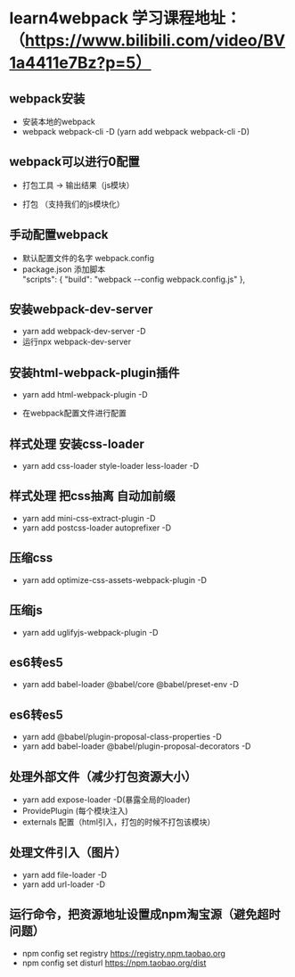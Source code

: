﻿# learn4webpack  学习课程地址：（https://www.bilibili.com/video/BV1a4411e7Bz?p=5）

## webpack安装
- 安装本地的webpack
- webpack webpack-cli -D (yarn add webpack webpack-cli -D)


## webpack可以进行0配置
- 打包工具 -> 输出结果（js模块）

- 打包 （支持我们的js模块化）

## 手动配置webpack
- 默认配置文件的名字 webpack.config
- package.json 添加脚本  
    "scripts": {
        "build": "webpack --config webpack.config.js"
    },

## 安装webpack-dev-server
- yarn add webpack-dev-server -D
- 运行npx webpack-dev-server

## 安装html-webpack-plugin插件
- yarn add html-webpack-plugin -D

- 在webpack配置文件进行配置

##  样式处理 安装css-loader
- yarn add css-loader style-loader less-loader -D

##  样式处理  把css抽离  自动加前缀
- yarn add mini-css-extract-plugin -D
- yarn add postcss-loader autoprefixer -D 

##  压缩css
- yarn add optimize-css-assets-webpack-plugin -D

##  压缩js
- yarn add uglifyjs-webpack-plugin -D

## es6转es5
- yarn add babel-loader @babel/core @babel/preset-env -D

## es6转es5
- yarn add @babel/plugin-proposal-class-properties -D
- yarn add babel-loader @babel/plugin-proposal-decorators -D

## 处理外部文件（减少打包资源大小）
- yarn add expose-loader -D(暴露全局的loader)
- ProvidePlugin (每个模块注入)
- externals 配置（html引入，打包的时候不打包该模块）

## 处理文件引入（图片）
- yarn add file-loader -D
- yarn add url-loader -D






## 运行命令，把资源地址设置成npm淘宝源（避免超时问题）
- npm config set registry https://registry.npm.taobao.org
- npm config set disturl https://npm.taobao.org/dist